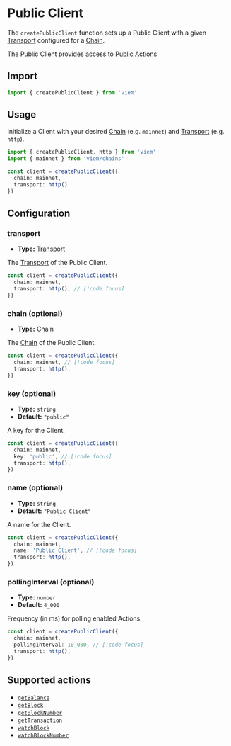 # Public Client

The `createPublicClient` function sets up a Public Client with a given [Transport](/TODO) configured for a [Chain](/TODO).

The Public Client provides access to [Public Actions](#supported-actions)

## Import

```ts
import { createPublicClient } from 'viem'
```

## Usage

Initialize a Client with your desired [Chain](/TODO) (e.g. `mainnet`) and [Transport](/TODO) (e.g. `http`).

```ts
import { createPublicClient, http } from 'viem'
import { mainnet } from 'viem/chains'

const client = createPublicClient({ 
  chain: mainnet,
  transport: http()
})
```

## Configuration

### transport

- **Type:** [Transport](/TODO)

The [Transport](/TODO) of the Public Client. 

```ts
const client = createPublicClient({
  chain: mainnet,
  transport: http(), // [!code focus]
})
```

### chain (optional)

- **Type:** [Chain](/TODO)

The [Chain](/TODO) of the Public Client. 

```ts
const client = createPublicClient({
  chain: mainnet, // [!code focus]
  transport: http(),
})
```

### key (optional)

- **Type:** `string`
- **Default:** `"public"`

A key for the Client.

```ts
const client = createPublicClient({
  chain: mainnet,
  key: 'public', // [!code focus]
  transport: http(),
})
```

### name (optional)

- **Type:** `string`
- **Default:** `"Public Client"`

A name for the Client.

```ts
const client = createPublicClient({
  chain: mainnet,
  name: 'Public Client', // [!code focus]
  transport: http(),
})
```

### pollingInterval (optional)

- **Type:** `number`
- **Default:** `4_000`

Frequency (in ms) for polling enabled Actions.

```ts
const client = createPublicClient({
  chain: mainnet,
  pollingInterval: 10_000, // [!code focus]
  transport: http(),
})
```

## Supported actions

- [`getBalance`](/docs/getBalance)
- [`getBlock`](/docs/getBlock)
- [`getBlockNumber`](/docs/getBlockNumber)
- [`getTransaction`](/docs/getTransaction)
- [`watchBlock`](/docs/watchBlock)
- [`watchBlockNumber`](/docs/watchBlockNumber)
